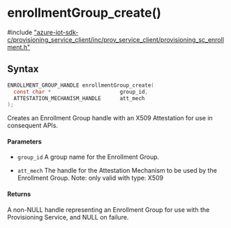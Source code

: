 # enrollmentGroup_create()

\#include ["azure-iot-sdk-c/provisioning_service_client/inc/prov_service_client/provisioning_sc_enrollment.h"](../iot-c-ref-provisioning-sc-enrollment-h.md)  

## Syntax

```C
ENROLLMENT_GROUP_HANDLE enrollmentGroup_create(
  const char *                  	group_id,
  ATTESTATION_MECHANISM_HANDLE  	att_mech
);

```

Creates an Enrollment Group handle with an X509 Attestation for use in consequent APIs.

#### Parameters
* `group_id` A group name for the Enrollment Group. 

* `att_mech` The handle for the Attestation Mechanism to be used by the Enrollment Group. Note: only valid with type: X509

#### Returns
A non-NULL handle representing an Enrollment Group for use with the Provisioning Service, and NULL on failure.

